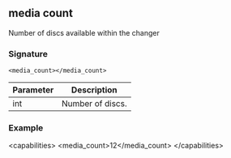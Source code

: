 ## media count

Number of discs available within the changer


### Signature

`<media_count></media_count>`


| Parameter | Description |
| --- | --- |
| int | Number of discs. |

### Example

\<capabilities\>
   \<media_count\>12\</media_count\>
\</capabilities\>
